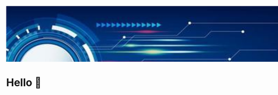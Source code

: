 <div style="width: 940px; height: 150px; overflow: hidden">
<img alt="welcome" src="./banner.jpeg" style="width: 940px; height: 355px;"/>  
</div>

# Hello 👋

<!--
**SaharaRai/SaharaRai** is a ✨ _special_ ✨ repository because its `README.md` (this file) appears on your GitHub profile.

Here are some ideas to get you started:

- 🔭 I’m currently working on ...
- 🌱 I’m currently learning ...
- 👯 I’m looking to collaborate on ...
- 🤔 I’m looking for help with ...
- 💬 Ask me about ...
- 📫 How to reach me: ...
- 😄 Pronouns: ...
- ⚡ Fun fact: ...
-->
